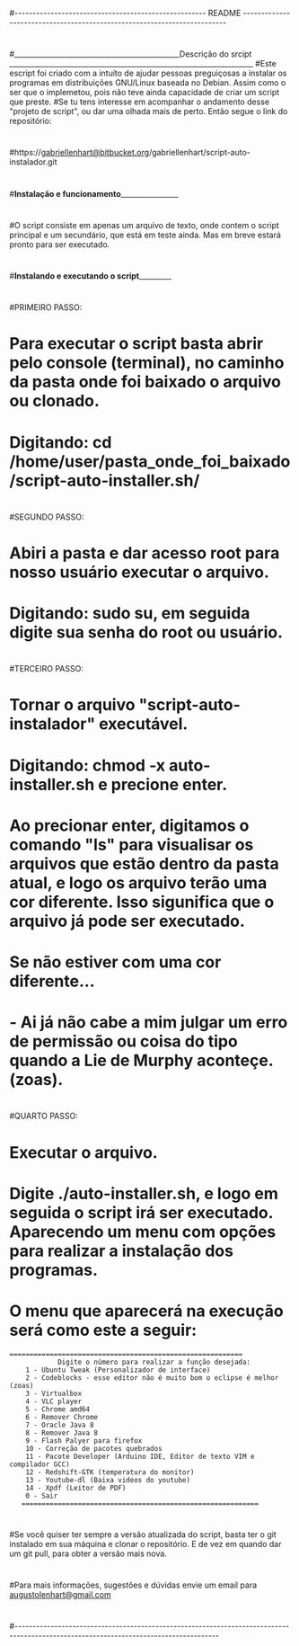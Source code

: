 #----------------------------------------------------- README -------------------------------------------------------------------------
#
#
#______________________________________________Descrição do srcipt ____________________________________________________________________
#Este escript foi criado com a intuíto de ajudar pessoas preguiçosas a instalar os programas em distribuições GNU/Linux baseada no Debian. Assim como o ser que o implemetou, pois não teve ainda capacidade de criar um script que preste. 
#Se tu tens interesse em acompanhar o andamento desse "projeto de script", ou dar uma olhada mais de perto. Então segue o link do repositório:
#
#https://gabriellenhart@bitbucket.org/gabriellenhart/script-auto-instalador.git
#
#______________________________________________Instalação e funcionamento______________________________________________________________
#
#O script consiste em apenas um arquivo de texto, onde contem o script principal e um secundário, que está em teste ainda. Mas em breve estará pronto para ser executado.
#
#
#______________________________________________Instalando e executando o script_______________________________________________________
#
#PRIMEIRO PASSO:
#
#	Para executar o script basta abrir pelo console (terminal), no caminho da pasta onde foi baixado o arquivo ou clonado. 
#	Digitando: cd /home/user/pasta_onde_foi_baixado/script-auto-installer.sh/
#
#SEGUNDO PASSO:
#
#	Abiri a pasta e dar acesso root para nosso usuário executar o arquivo.
#	Digitando: sudo su, em seguida digite sua senha do root ou usuário.
#
#TERCEIRO PASSO:
#	
#	Tornar o arquivo "script-auto-instalador" executável.
#	Digitando: chmod -x auto-installer.sh e precione enter.
#
#	Ao precionar enter, digitamos o comando "ls" para visualisar os arquivos que estão dentro da pasta atual, e logo os arquivo terão uma cor diferente. Isso sigunifica que o arquivo já pode ser executado.
#	Se não estiver com uma cor diferente...
#	- Ai já não cabe a mim julgar um erro de permissão ou coisa do tipo quando a Lie de Murphy aconteçe. (zoas).
#
#QUARTO PASSO:
#
# 	Executar o arquivo.
#	Digite ./auto-installer.sh, e logo em seguida o script irá ser executado. Aparecendo um menu com opções para realizar a instalação dos programas.
#	O menu que aparecerá na execução será como este a seguir:

	==========================================================
                Digite o número para realizar a função desejada:
        1 - Ubuntu Tweak (Personalizador de interface)
        2 - Codeblocks - esse editor não é muito bom o eclipse é melhor (zoas)
        3 - Virtualbox
        4 - VLC player
        5 - Chrome amd64
        6 - Remover Chrome
        7 - Oracle Java 8
        8 - Remover Java 8
        9 - Flash Palyer para firefox
        10 - Correção de pacotes quebrados
        11 - Pacote Developer (Arduino IDE, Editor de texto VIM e compilador GCC)
        12 - Redshift-GTK (temperatura do monitor)
        13 - Youtube-dl (Baixa videos do youtube)
        14 - Xpdf (Leitor de PDF)
        0 - Sair
       ===========================================================
#
#
#Se você quiser ter sempre a versão atualizada do script, basta ter o git instalado em sua máquina e clonar o repositório. E de vez em quando dar um git pull, para obter a versão mais nova.
#
#Para mais informações, sugestões e dúvidas envie um email para augustolenhart@gmail.com
#
#--------------------------------------------------------------------------------------------------------------------------------------

